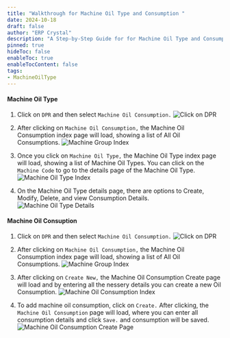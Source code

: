 ```yaml
---
title: "Walkthrough for Machine Oil Type and Consumption "
date: 2024-10-18
draft: false
author: "ERP Crystal"
description: "A Step-by-Step Guide for for Machine Oil Type and Consumption"
pinned: true
hideToc: false
enableToc: true
enableTocContent: false
tags:
- MachineOilType
---
```


#### Machine Oil Type

1. Click on `DPR` and then select `Machine Oil Consumption.`
   ![Click on DPR](/MachineOil/machineoilwt-1.png)
   
2. After clicking on `Machine Oil Consumption,` the Machine Oil Consumption index page will load, showing a list of All Oil Consumptions.
   ![Machine Group Index](/MachineOil/machineoilwt-2.png)
   
3. Once you click on `Machine Oil Type,` the Machine Oil Type index page will load, showing a list of Machine Oil Types. You can click on the `Machine Code` to go to the details page of the Machine Oil Type.
   ![Machine Oil Type Index](/MachineOil/machineoilwt-3.png)
   
4. On the Machine Oil Type details page, there are options to Create, Modify, Delete, and view Consumption Details.
   ![Machine Oil Type Details](/MachineOil/machineoilwt-4.png)
   

#### Machine Oil Consuption 

1. Click on `DPR` and then select `Machine Oil Consumption.`
   ![Click on DPR](/MachineOil/machineoilwt-1.png)
   
2. After clicking on `Machine Oil Consumption,` the Machine Oil Consumption index page will load, showing a list of All Oil Consumptions.
   ![Machine Group Index](/MachineOil/machineoilwt-2.png)

5. After clicking on `Create New,` the Machine Oil Consumption Create page will load and by entering all the nessery details you can create a new Oil Consumption.
   ![Machine Oil Consumption Index](/MachineOil/machineoilwt-5.png)
   
6. To add machine oil consumption, click on `Create.` After clicking, the `Machine Oil Consumption` page will load, where you can enter all consumption details and click `Save.` and consumption will be saved.
   ![Machine Oil Consumption Create Page](/MachineOil/machineoilwt-6.png)
